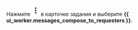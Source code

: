 
Нажмите ![](../../../images/kebab-menu_1.jpg) в карточке задания и выберите **{{ ui_worker.messages_compose_to_requesters }}**.
